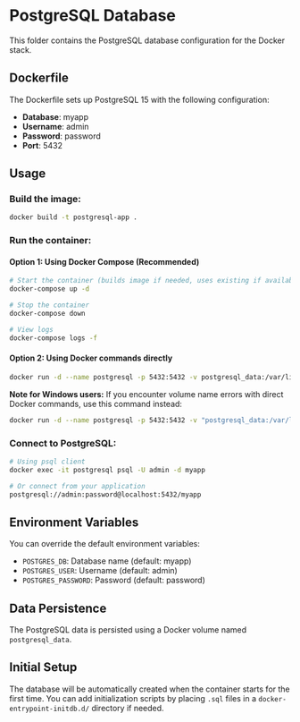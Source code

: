 # PostgreSQL Database

This folder contains the PostgreSQL database configuration for the Docker stack.

## Dockerfile

The Dockerfile sets up PostgreSQL 15 with the following configuration:

- **Database**: myapp
- **Username**: admin
- **Password**: password
- **Port**: 5432

## Usage

### Build the image:
```bash
docker build -t postgresql-app .
```

### Run the container:

#### Option 1: Using Docker Compose (Recommended)
```bash
# Start the container (builds image if needed, uses existing if available)
docker-compose up -d

# Stop the container
docker-compose down

# View logs
docker-compose logs -f
```

#### Option 2: Using Docker commands directly
```bash
docker run -d --name postgresql -p 5432:5432 -v postgresql_data:/var/lib/postgresql/data postgresql-app
```

**Note for Windows users:** If you encounter volume name errors with direct Docker commands, use this command instead:
```bash
docker run -d --name postgresql -p 5432:5432 -v "postgresql_data:/var/lib/postgresql/data" postgresql-app
```

### Connect to PostgreSQL:
```bash
# Using psql client
docker exec -it postgresql psql -U admin -d myapp

# Or connect from your application
postgresql://admin:password@localhost:5432/myapp
```

## Environment Variables

You can override the default environment variables:

- `POSTGRES_DB`: Database name (default: myapp)
- `POSTGRES_USER`: Username (default: admin)
- `POSTGRES_PASSWORD`: Password (default: password)

## Data Persistence

The PostgreSQL data is persisted using a Docker volume named `postgresql_data`.

## Initial Setup

The database will be automatically created when the container starts for the first time. You can add initialization scripts by placing `.sql` files in a `docker-entrypoint-initdb.d/` directory if needed. 